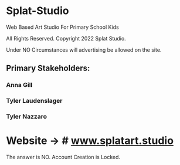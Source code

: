 # Splat-Studio
Web Based Art Studio For Primary School Kids

All Rights Reserved. Copyright 2022 Splat Studio.

Under NO Circumstances will advertising be allowed
on the site.

## Primary Stakeholders:

### Anna Gill

### Tyler Laudenslager

### Tyler Nazzaro

# Website -> # www.splatart.studio

The answer is NO. Account Creation is Locked.
